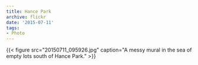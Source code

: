 ```yaml
---
title: Hance Park
archive: flickr
date: '2015-07-11'
tags:
- Photo
---
```

{{< figure src="20150711_095926.jpg" caption="A messy mural in the sea of empty lots south of Hance Park." >}}
